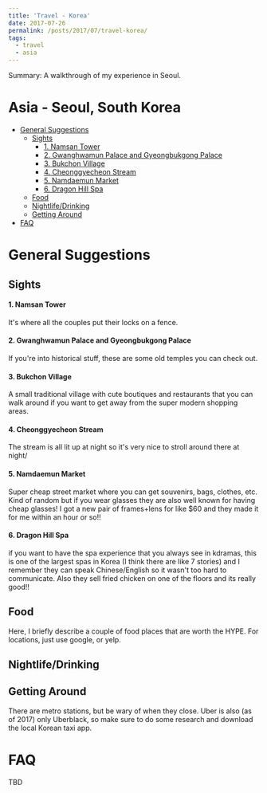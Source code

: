 ```yaml
---
title: 'Travel - Korea'
date: 2017-07-26
permalink: /posts/2017/07/travel-korea/
tags:
  - travel
  - asia
---
```


Summary: A walkthrough of my experience in Seoul.

# Asia - Seoul, South Korea
<!-- MarkdownTOC autolink="true" -->

- [General Suggestions](#general-suggestions)
    - [Sights](#sights)
        - [1. Namsan Tower](#1-namsan-tower)
        - [2. Gwanghwamun Palace and Gyeongbukgong Palace](#2-gwanghwamun-palace-and-gyeongbukgong-palace)
        - [3. Bukchon Village](#3-bukchon-village)
        - [4. Cheonggyecheon Stream](#4-cheonggyecheon-stream)
        - [5. Namdaemun Market](#5-namdaemun-market)
        - [6. Dragon Hill Spa](#6-dragon-hill-spa)
    - [Food](#food)
    - [Nightlife/Drinking](#nightlifedrinking)
    - [Getting Around](#getting-around)
- [FAQ](#faq)

<!-- /MarkdownTOC -->
# General Suggestions

## Sights
#### 1. Namsan Tower
It's where all the couples put their locks on a fence.

#### 2. Gwanghwamun Palace and Gyeongbukgong Palace
If you're into historical stuff, these are some old temples you can check out.

#### 3. Bukchon Village 
A small traditional village with cute boutiques and restaurants that you can walk around if you want to get away from the super modern shopping areas.

#### 4. Cheonggyecheon Stream
The stream is all lit up at night so it's very nice to stroll around there at night/

#### 5. Namdaemun Market 
Super cheap street market where you can get souvenirs, bags, clothes, etc. Kind of random but if you wear glasses they are also well known for having cheap glasses! I got a new pair of frames+lens for like $60 and they made it for me within an hour or so!!

#### 6. Dragon Hill Spa
if you want to have the spa experience that you always see in kdramas, this is one of the largest spas in Korea (I think there are like 7 stories) and I remember they can speak Chinese/English so it wasn't too hard to communicate. Also they sell fried chicken on one of the floors and its really good!!

## Food
Here, I briefly describe a couple of food places that are worth the HYPE. For locations, just use google, or yelp.

<!-- #### 1. Korean BBQ/ -->


## Nightlife/Drinking


## Getting Around
There are metro stations, but be wary of when they close. Uber is also (as of 2017) only Uberblack, so make sure to do some research and download the local Korean taxi app.

# FAQ
TBD

